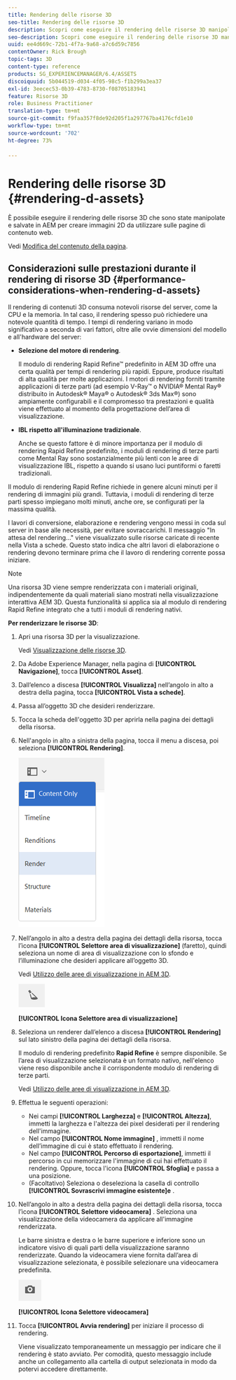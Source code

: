 ```yaml
---
title: Rendering delle risorse 3D
seo-title: Rendering delle risorse 3D
description: Scopri come eseguire il rendering delle risorse 3D manipolate e salvate in AEM per creare immagini 2D per le pagine web.
seo-description: Scopri come eseguire il rendering delle risorse 3D manipolate e salvate in AEM per creare immagini 2D per le pagine web.
uuid: ee4d669c-72b1-4f7a-9a68-a7c6d59c7856
contentOwner: Rick Brough
topic-tags: 3D
content-type: reference
products: SG_EXPERIENCEMANAGER/6.4/ASSETS
discoiquuid: 5b044519-d034-4f05-98c5-f1b299a3ea37
exl-id: 3eecec53-0b39-4783-8730-f08705183941
feature: Risorse 3D
role: Business Practitioner
translation-type: tm+mt
source-git-commit: f9faa357f8de92d205f1a297767ba4176cfd1e10
workflow-type: tm+mt
source-wordcount: '702'
ht-degree: 73%

---
```


# Rendering delle risorse 3D {#rendering-d-assets}

È possibile eseguire il rendering delle risorse 3D che sono state manipolate e salvate in AEM per creare immagini 2D da utilizzare sulle pagine di contenuto web.

Vedi [Modifica del contenuto della pagina](/help/sites-authoring/qg-page-authoring.md#editing-your-page-content).

## Considerazioni sulle prestazioni durante il rendering di risorse 3D {#performance-considerations-when-rendering-d-assets}

Il rendering di contenuti 3D consuma notevoli risorse del server, come la CPU e la memoria. In tal caso, il rendering spesso può richiedere una notevole quantità di tempo. I tempi di rendering variano in modo significativo a seconda di vari fattori, oltre alle ovvie dimensioni del modello e all&#39;hardware del server:

* **Selezione del motore di rendering**.

   Il modulo di rendering Rapid Refine™ predefinito in AEM 3D offre una certa qualità per tempi di rendering più rapidi. Eppure, produce risultati di alta qualità per molte applicazioni. I motori di rendering forniti tramite applicazioni di terze parti (ad esempio V-Ray™ o NVIDIA® Mental Ray® distribuito in Autodesk® Maya® o Autodesk® 3ds Max®) sono ampiamente configurabili e il compromesso tra prestazioni e qualità viene effettuato al momento della progettazione dell’area di visualizzazione.

* **IBL rispetto all&#39;illuminazione tradizionale**.

   Anche se questo fattore è di minore importanza per il modulo di rendering Rapid Refine predefinito, i moduli di rendering di terze parti come Mental Ray sono sostanzialmente più lenti con le aree di visualizzazione IBL, rispetto a quando si usano luci puntiformi o faretti tradizionali.

Il modulo di rendering Rapid Refine richiede in genere alcuni minuti per il rendering di immagini più grandi. Tuttavia, i moduli di rendering di terze parti spesso impiegano molti minuti, anche ore, se configurati per la massima qualità.

I lavori di conversione, elaborazione e rendering vengono messi in coda sul server in base alle necessità, per evitare sovraccarichi. Il messaggio &quot;In attesa del rendering...&quot; viene visualizzato sulle risorse caricate di recente nella Vista a schede. Questo stato indica che altri lavori di elaborazione o rendering devono terminare prima che il lavoro di rendering corrente possa iniziare.

>[!NOTE]
>
>Una risorsa 3D viene sempre renderizzata con i materiali originali, indipendentemente da quali materiali siano mostrati nella visualizzazione interattiva AEM 3D. Questa funzionalità si applica sia al modulo di rendering Rapid Refine integrato che a tutti i moduli di rendering nativi.

**Per renderizzare le risorse 3D**:

1. Apri una risorsa 3D per la visualizzazione.

   Vedi [Visualizzazione delle risorse 3D](viewing-3d-assets.md).

1. Da Adobe Experience Manager, nella pagina di **[!UICONTROL Navigazione]**, tocca **[!UICONTROL Asset]**.
1. Dall’elenco a discesa **[!UICONTROL Visualizza]** nell’angolo in alto a destra della pagina, tocca **[!UICONTROL Vista a schede]**.
1. Passa all’oggetto 3D che desideri renderizzare.
1. Tocca la scheda dell&#39;oggetto 3D per aprirla nella pagina dei dettagli della risorsa.
1. Nell&#39;angolo in alto a sinistra della pagina, tocca il menu a discesa, poi seleziona **[!UICONTROL Rendering]**.

   ![chlimage_1-369](assets/chlimage_1-369.png)

1. Nell’angolo in alto a destra della pagina dei dettagli della risorsa, tocca l’icona **[!UICONTROL Selettore area di visualizzazione]** (faretto), quindi seleziona un nome di area di visualizzazione con lo sfondo e l’illuminazione che desideri applicare all’oggetto 3D.

   Vedi [Utilizzo delle aree di visualizzazione in AEM 3D](about-the-use-of-stages-in-aem-3d.md).

   ![chlimage_1-370](assets/chlimage_1-370.png)

   **[!UICONTROL Icona Selettore area di visualizzazione]**

1. Seleziona un renderer dall’elenco a discesa **[!UICONTROL Rendering]** sul lato sinistro della pagina dei dettagli della risorsa.

   Il modulo di rendering predefinito **Rapid Refine** è sempre disponibile. Se l’area di visualizzazione selezionata è un formato nativo, nell&#39;elenco viene reso disponibile anche il corrispondente modulo di rendering di terze parti.

   Vedi [Utilizzo delle aree di visualizzazione in AEM 3D](about-the-use-of-stages-in-aem-3d.md).

1. Effettua le seguenti operazioni:

   * Nei campi **[!UICONTROL Larghezza]** e **[!UICONTROL Altezza]**, immetti la larghezza e l&#39;altezza dei pixel desiderati per il rendering dell&#39;immagine.
   * Nel campo **[!UICONTROL Nome immagine]** , immetti il nome dell’immagine di cui è stato effettuato il rendering.
   * Nel campo **[!UICONTROL Percorso di esportazione]**, immetti il percorso in cui memorizzare l&#39;immagine di cui hai effettuato il rendering. Oppure, tocca l&#39;icona **[!UICONTROL Sfoglia]** e passa a una posizione.
   * (Facoltativo) Seleziona o deseleziona la casella di controllo **[!UICONTROL Sovrascrivi immagine esistente]e** .

1. Nell’angolo in alto a destra della pagina dei dettagli della risorsa, tocca l’icona **[!UICONTROL Selettore videocamera]** . Seleziona una visualizzazione della videocamera da applicare all&#39;immagine renderizzata.

   Le barre sinistra e destra o le barre superiore e inferiore sono un indicatore visivo di quali parti della visualizzazione saranno renderizzate. Quando la videocamera viene fornita dall’area di visualizzazione selezionata, è possibile selezionare una videocamera predefinita.

   ![chlimage_1-371](assets/chlimage_1-371.png)

   **[!UICONTROL Icona Selettore videocamera]**

1. Tocca **[!UICONTROL Avvia rendering]** per iniziare il processo di rendering.

   Viene visualizzato temporaneamente un messaggio per indicare che il rendering è stato avviato. Per comodità, questo messaggio include anche un collegamento alla cartella di output selezionata in modo da potervi accedere direttamente.
